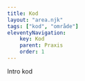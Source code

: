 ```yaml
---
title: Kod
layout: "area.njk"
tags: ["kod", "område"]
eleventyNavigation:
    key: Kod
    parent: Praxis
    order: 1
---
```


Intro kod